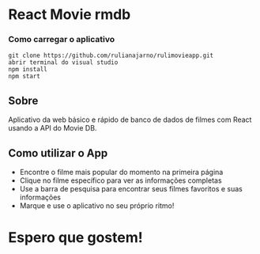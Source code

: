 # React Movie rmdb

### Como carregar o aplicativo

```
git clone https://github.com/rulianajarno/rulimovieapp.git
abrir terminal do visual studio
npm install
npm start
```

## Sobre

Aplicativo da web básico e rápido de banco de dados de filmes com React usando a API do Movie DB.

## Como utilizar o App

- Encontre o filme mais popular do momento na primeira página
- Clique no filme específico para ver as informações completas
- Use a barra de pesquisa para encontrar seus filmes favoritos e suas informações
- Marque e use o aplicativo no seu próprio ritmo!

# Espero que gostem!
